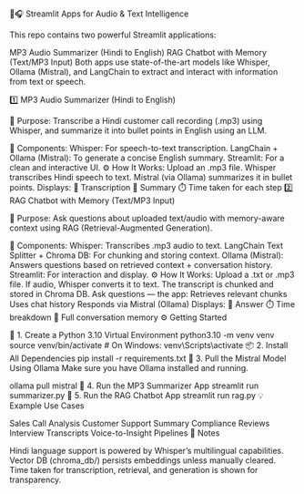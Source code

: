 🧠🎧 Streamlit Apps for Audio & Text Intelligence

This repo contains two powerful Streamlit applications:

MP3 Audio Summarizer (Hindi to English)
RAG Chatbot with Memory (Text/MP3 Input)
Both apps use state-of-the-art models like Whisper, Ollama (Mistral), and LangChain to extract and interact with information from text or speech.

1️⃣ MP3 Audio Summarizer (Hindi to English)

🎯 Purpose:
Transcribe a Hindi customer call recording (.mp3) using Whisper, and summarize it into bullet points in English using an LLM.

🧩 Components:
Whisper: For speech-to-text transcription.
LangChain + Ollama (Mistral): To generate a concise English summary.
Streamlit: For a clean and interactive UI.
⚙️ How It Works:
Upload an .mp3 file.
Whisper transcribes Hindi speech to text.
Mistral (via Ollama) summarizes it in bullet points.
Displays:
📝 Transcription
📌 Summary
⏱️ Time taken for each step
2️⃣ RAG Chatbot with Memory (Text/MP3 Input)

🎯 Purpose:
Ask questions about uploaded text/audio with memory-aware context using RAG (Retrieval-Augmented Generation).

🧩 Components:
Whisper: Transcribes .mp3 audio to text.
LangChain Text Splitter + Chroma DB: For chunking and storing context.
Ollama (Mistral): Answers questions based on retrieved context + conversation history.
Streamlit: For interaction and display.
⚙️ How It Works:
Upload a .txt or .mp3 file.
If audio, Whisper converts it to text.
The transcript is chunked and stored in Chroma DB.
Ask questions — the app:
Retrieves relevant chunks
Uses chat history
Responds via Mistral (Ollama)
Displays:
💬 Answer
⏱️ Time breakdown
🧠 Full conversation memory
⚙️ Getting Started

🐍 1. Create a Python 3.10 Virtual Environment
python3.10 -m venv venv
source venv/bin/activate  # On Windows: venv\Scripts\activate
📦 2. Install All Dependencies
pip install -r requirements.txt
🤖 3. Pull the Mistral Model Using Ollama
Make sure you have Ollama installed and running.

ollama pull mistral
🚀 4. Run the MP3 Summarizer App
streamlit run summarizer.py
💬 5. Run the RAG Chatbot App
streamlit run rag.py
💡 Example Use Cases

Sales Call Analysis
Customer Support Summary
Compliance Reviews
Interview Transcripts
Voice-to-Insight Pipelines
📝 Notes

Hindi language support is powered by Whisper’s multilingual capabilities.
Vector DB (chroma_db/) persists embeddings unless manually cleared.
Time taken for transcription, retrieval, and generation is shown for transparency.